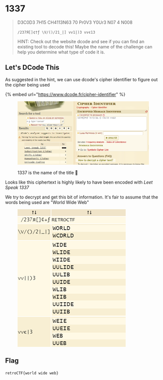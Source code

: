 # 1337

> D3C0D3 7H15 CH4113N63 70 Pr0V3 Y0Ur3 N07 4 N008
>
> `/237Я[]¢†ƒ \V/()/21_|] vv1|)3 vvє13`
>
> HINT: Check out the website dcode and see if you can find an existing tool to decode this! Maybe the name of the challenge can help you determine what type of code it is.

## Let's DCode This

As suggested in the hint, we can use dcode's cipher identifier to figure out the cipher being used

{% embed url="https://www.dcode.fr/cipher-identifier" %}

<figure><img src="../../.gitbook/assets/image (12).png" alt=""><figcaption><p>1337 is the name of the title <span data-gb-custom-inline data-tag="emoji" data-code="1f914">🤔</span></p></figcaption></figure>

Looks like this ciphertext is highly likely to have been encoded with _Leet Speak 1337_

We try to decrypt and get this bit of information. It's fair to assume that the words being used are "World Wide Web"

<figure><img src="../../.gitbook/assets/image (5).png" alt=""><figcaption></figcaption></figure>

## Flag

`retroCTF{world wide web}`
